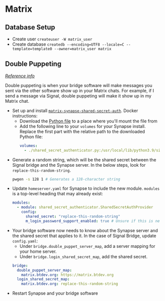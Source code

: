 # Matrix

## Database Setup

- Create user
  `createuser -W matrix_user`
- Create database
  `createdb --encoding=UTF8 --locale=C --template=template0 --owner=matrix_user
  matrix`

## Double Puppeting

_[Reference info](https://docs.mau.fi/bridges/general/double-puppeting.html)_

Double puppeting is when your bridge software will make messages you sent via
the other software show up in your Matrix chats. For example, if I send a
message via Signal, double puppeting will make it show up in my Matrix chat.

- Set up and install
  [`matrix-synapse-shared-secret-auth`](https://github.com/devture/matrix-synapse-shared-secret-auth).
  Docker instructions:
  - Download the [Python
    file](https://raw.githubusercontent.com/devture/matrix-synapse-shared-secret-auth/master/shared_secret_authenticator.py)
    to a place where you'll mount the file from
  - Add the following line to your `volumes` for your Synapse install. Replace
    the first part with the relative path to the downloaded Python file:
    ```yaml
    volumes:
      - ./shared_secret_authenticator.py:/usr/local/lib/python3.9/site-packages/shared_secret_authenticator.py:ro
    ```
- Generate a random string, which will be the shared secret between the Signal
  bridge and the Synapse server. In the below steps, look for
  `replace-this-random-string`.
  ```bash
  pwgen -s 128 1 # Generates a 128-character string
  ```
- Update `homeserver.yaml` for Synapse to include the new module. `modules` is a
  top-level heading that may already exist:
  ```yaml
  modules:
    - module: shared_secret_authenticator.SharedSecretAuthProvider
      config:
        shared_secret: "replace-this-random-string"
        m_login_password_support_enabled: true # Unsure if this is needed
  ```
- Your bridge software now needs to know about the Synapse server and the shared
  secret that applies to it. In the case of Signal Bridge, update `config.yaml`:
  - Under `bridge.double_puppet_server_map`, add a server mapping for your home
    server.
  - Under `bridge.login_shared_secret_map`, add the shared secret.
  ```yaml
  bridge:
    double_puppet_server_map:
      matrix.btdev.org: https://matrix.btdev.org
    login_shared_secret_map:
      matrix.btdev.org: replace-this-random-string
  ```
- Restart Synapse and your bridge software

